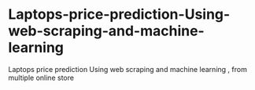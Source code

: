 # Laptops-price-prediction-Using-web-scraping-and-machine-learning
Laptops price prediction Using web scraping and machine learning , from multiple online store
